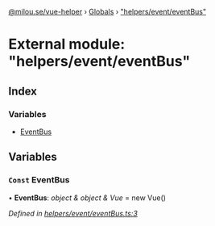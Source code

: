 [@milou.se/vue-helper](../README.md) › [Globals](../globals.md) › ["helpers/event/eventBus"](_helpers_event_eventbus_.md)

# External module: "helpers/event/eventBus"

## Index

### Variables

* [EventBus](_helpers_event_eventbus_.md#const-eventbus)

## Variables

### `Const` EventBus

• **EventBus**: *object & object & Vue* =  new Vue()

*Defined in [helpers/event/eventBus.ts:3](https://github.com/milou-se/milou-vue-helper/blob/ff1ebdd/src/helpers/event/eventBus.ts#L3)*
